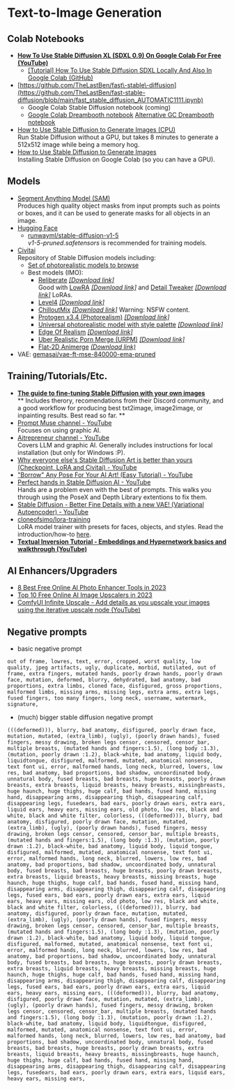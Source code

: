 # Text-to-Image Generation

## Colab Notebooks

- [__How To Use Stable Diffusion XL (SDXL 0.9) On Google Colab For Free (YouTube)__](https://www.youtube.com/watch?v=s2MQqmv6yAg)
  - [[Tutorial] How To Use Stable Diffusion SDXL Locally And Also In Google Colab (GitHub)](https://github.com/FurkanGozukara/Stable-Diffusion/blob/main/Tutorials/How-To-Use-Stable-Diffusion-SDXL-Locally-And-Also-In-Google-Colab.md)
- [https://github.com/TheLastBen/fast\-stable\-diffusion](https://github.com/TheLastBen/fast-stable-diffusion/blob/main/fast_stable_diffusion_AUTOMATIC1111.ipynb) 
  - Google Colab Stable Diffusion notebook (coming)
  - [Google Colab Dreambooth notebook](https://colab.research.google.com/github/TheLastBen/fast-stable-diffusion/blob/main/fast-DreamBooth.ipynb)
 [Alternative GC Dreambooth notebook](https://colab.research.google.com/github/ShivamShrirao/diffusers/blob/main/examples/dreambooth/DreamBooth_Stable_Diffusion.ipynb)
- [How to Use Stable Diffusion to Generate Images (CPU)](https://colab.research.google.com/drive/1NA8XytvxOT841JtaTao896Gm_SFT66N4?usp=sharing&ref=assemblyai.com#scrollTo=6yCG-zQL9ByF)  
Run Stable Diffusion without a GPU, but takes 8 minutes to generate a 512x512 image while being a memory hog.
- [How to Use Stable Diffusion to Generate Images](https://colab.research.google.com/drive/1uWCe41_BSRip4y4nlcB8ESQgKtr5BfrN?usp=sharing)  
Installing Stable Diffusion on Google Colab (so you can have a GPU).

## Models
- [Segment Anything Model (SAM)](https://github.com/facebookresearch/segment-anything)  
Produces high quality object masks from input prompts such as points or boxes, and it can be used to generate masks for all objects in an image.
- [Hugging Face](https://huggingface.co/)
  -  [runwayml/stable-diffusion-v1-5](https://huggingface.co/runwayml/stable-diffusion-v1-5/tree/main)  
_v1-5-pruned.safetensors_ is recommended for training models.
- [Civitai](https://civitai.com/)  
Repository of Stable Diffusion models including:
  - [Set of photorealistic models to browse](https://civitai.com/tag/photorealistic)
  - Best models (IMO):
    - [Reliberate](https://civitai.com/models/79754/reliberate) _[[Download link]](https://civitai.com/api/download/models/84576)_  
    Good with [LowRA](https://civitai.com/models/48139/lowra) _[[Download link]](https://civitai.com/api/download/models/63006)_ and [Detail Tweaker](https://civitai.com/models/58390/detail-tweaker-lora-lora) _[[Download link]](https://civitai.com/api/download/models/62833)_ LoRAs.
    - [Level4](https://civitai.com/models/17449/level4) _[[Download link]](https://civitai.com/api/download/models/25295)_
    - [ChilloutMix](https://civitai.com/models/6424/chilloutmix) _[[Download link]](https://civitai.com/api/download/models/11745)_ Warning: NSFW content.
    - [Protogen x3.4 (Photorealism)](https://civitai.com/models/3666/protogen-x34-photorealism-official-release) _[[Download link]](https://civitai.com/api/download/models/4048)_
    - [Universal photorealistic model with style palette](https://civitai.com/models/16916/universal-photorealistic-model-with-style-palette) _[[Download link]](https://civitai.com/api/download/models/19969)_
    - [Edge Of Realism](https://civitai.com/models/21813/edge-of-realism) _[[Download link]](https://civitai.com/api/download/models/51913)_
    - [Uber Realistic Porn Merge (URPM)](https://civitai.com/models/2661/uber-realistic-porn-merge-urpm) _[[Download link]](https://civitai.com/api/download/models/15640)_
    - [Flat-2D Animerge](https://civitai.com/models/35960/flat-2d-animerge) _[(Download link)](https://civitai.com/api/download/models/91560)_
- VAE: [gemasai/vae-ft-mse-840000-ema-pruned](https://huggingface.co/gemasai/vae-ft-mse-840000-ema-pruned/tree/main)

## Training/Tutorials/Etc.
- __[The guide to fine-tuning Stable Diffusion with your own images](https://tryolabs.com/blog/2022/10/25/the-guide-to-fine-tuning-stable-diffusion-with-your-own-images)__  
** Includes therory, recomendations from their Discord community, and a good workflow for producing best txt2image, image2image, or inpainting results. Best read so far. **
- [Prompt Muse channel - YouTube](https://www.youtube.com/@promptmuse)  
Focuses on using graphic AI.
- [Aitrepreneur channel - YouTube](https://www.youtube.com/@Aitrepreneur)  
Covers LLM and graphic AI. Generally includes instructions for local installation (but only for Windows :P).
- [Why everyone else's Stable Diffusion Art is better than yours (Checkpoint, LoRA and Civitai) - YouTube](https://www.youtube.com/watch?v=GBYD-CyTt7w)
- ["Borrow" Any Pose For Your AI Art! (Easy Tutorial) - YouTube](https://www.youtube.com/watch?v=p57iJeqGEoo)
- [Perfect hands in Stable Diffusion AI - YouTube](https://www.youtube.com/watch?v=IPmxnMTFVtY)  
Hands are a problem even with the best of prompts. This walks you through using the PoseX and Depth Library extentions to fix them.
- [Stable Diffusion - Better Fine Details with a new VAE! (Variational Autoencoder) - YouTube](https://www.youtube.com/watch?v=QFFQi5Jd4I4)
- [cloneofsimo/lora-training](https://replicate.com/cloneofsimo/lora-training)  
LoRA model trainer with presets for faces, objects, and styles. Read the introduction/how-to [here](https://replicate.com/blog/lora-faster-fine-tuning-of-stable-diffusion).
- [__Textual Inversion Tutorial - Embeddings and Hypernetwork basics and walkthrough (YouTube)__](https://www.youtube.com/watch?v=Ep4T8fyy2LE)

## AI Enhancers/Upgraders
- [8 Best Free Online AI Photo Enhancer Tools in 2023](https://www.perfectcorp.com/consumer/blog/online-photo-editing/photo-enhancer-online-tools)
- [Top 10 Free Online AI Image Upscalers in 2023](https://www.media.io/image-upscaler-tips/online-ai-image-upscaler.html)
- [ComfyUI Infinite Upscale - Add details as you upscale your images using the iterative upscale node (YouTube)](https://www.youtube.com/watch?v=t3lT_04A9j0)

## Negative prompts
- basic negative prompt
```
out of frame, lowres, text, error, cropped, worst quality, low quality, jpeg artifacts, ugly, duplicate, morbid, mutilated, out of frame, extra fingers, mutated hands, poorly drawn hands, poorly drawn face, mutation, deformed, blurry, dehydrated, bad anatomy, bad proportions, extra limbs, cloned face, disfigured, gross proportions, malformed limbs, missing arms, missing legs, extra arms, extra legs, fused fingers, too many fingers, long neck, username, watermark, signature,
```
- (much) bigger stable diffusion negative prompt
```
(((deformed))), blurry, bad anatomy, disfigured, poorly drawn face, mutation, mutated, (extra_limb), (ugly), (poorly drawn hands), fused fingers, messy drawing, broken legs censor, censored, censor_bar, multiple breasts, (mutated hands and fingers:1.5), (long body :1.3), (mutation, poorly drawn :1.2), black-white, bad anatomy, liquid body, liquidtongue, disfigured, malformed, mutated, anatomical nonsense, text font ui, error, malformed hands, long neck, blurred, lowers, low res, bad anatomy, bad proportions, bad shadow, uncoordinated body, unnatural body, fused breasts, bad breasts, huge breasts, poorly drawn breasts, extra breasts, liquid breasts, heavy breasts, missingbreasts, huge haunch, huge thighs, huge calf, bad hands, fused hand, missing hand, disappearing arms, disappearing thigh, disappearing calf, disappearing legs, fusedears, bad ears, poorly drawn ears, extra ears, liquid ears, heavy ears, missing ears, old photo, low res, black and white, black and white filter, colorless, (((deformed))), blurry, bad anatomy, disfigured, poorly drawn face, mutation, mutated, (extra_limb), (ugly), (poorly drawn hands), fused fingers, messy drawing, broken legs censor, censored, censor_bar, multiple breasts, (mutated hands and fingers:1.5), (long body :1.3), (mutation, poorly drawn :1.2), black-white, bad anatomy, liquid body, liquid tongue, disfigured, malformed, mutated, anatomical nonsense, text font ui, error, malformed hands, long neck, blurred, lowers, low res, bad anatomy, bad proportions, bad shadow, uncoordinated body, unnatural body, fused breasts, bad breasts, huge breasts, poorly drawn breasts, extra breasts, liquid breasts, heavy breasts, missing breasts, huge haunch, huge thighs, huge calf, bad hands, fused hand, missing hand, disappearing arms, disappearing thigh, disappearing calf, disappearing legs, fused ears, bad ears, poorly drawn ears, extra ears, liquid ears, heavy ears, missing ears, old photo, low res, black and white, black and white filter, colorless, (((deformed))), blurry, bad anatomy, disfigured, poorly drawn face, mutation, mutated, (extra_limb), (ugly), (poorly drawn hands), fused fingers, messy drawing, broken legs censor, censored, censor_bar, multiple breasts, (mutated hands and fingers:1.5), (long body :1.3), (mutation, poorly drawn :1.2), black-white, bad anatomy, liquid body, liquid tongue, disfigured, malformed, mutated, anatomical nonsense, text font ui, error, malformed hands, long neck, blurred, lowers, low res, bad anatomy, bad proportions, bad shadow, uncoordinated body, unnatural body, fused breasts, bad breasts, huge breasts, poorly drawn breasts, extra breasts, liquid breasts, heavy breasts, missing breasts, huge haunch, huge thighs, huge calf, bad hands, fused hand, missing hand, disappearing arms, disappearing thigh, disappearing calf, disappearing legs, fused ears, bad ears, poorly drawn ears, extra ears, liquid ears, heavy ears, missing ears, (((deformed))), blurry, bad anatomy, disfigured, poorly drawn face, mutation, mutated, (extra_limb), (ugly), (poorly drawn hands), fused fingers, messy drawing, broken legs censor, censored, censor_bar, multiple breasts, (mutated hands and fingers:1.5), (long body :1.3), (mutation, poorly drawn :1.2), black-white, bad anatomy, liquid body, liquidtongue, disfigured, malformed, mutated, anatomical nonsense, text font ui, error, malformed hands, long neck, blurred, lowers, low res, bad anatomy, bad proportions, bad shadow, uncoordinated body, unnatural body, fused breasts, bad breasts, huge breasts, poorly drawn breasts, extra breasts, liquid breasts, heavy breasts, missingbreasts, huge haunch, huge thighs, huge calf, bad hands, fused hand, missing hand, disappearing arms, disappearing thigh, disappearing calf, disappearing legs, fusedears, bad ears, poorly drawn ears, extra ears, liquid ears, heavy ears, missing ears,
```
